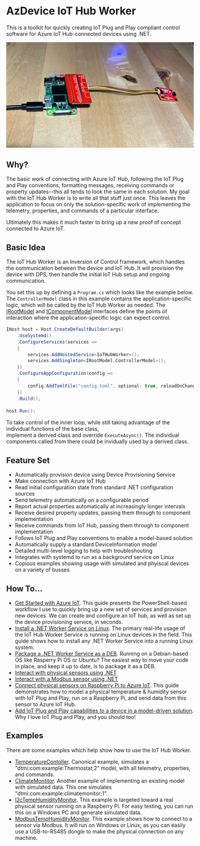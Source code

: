 # AzDevice IoT Hub Worker

This is a toolkit for quickly creating IoT Plug and Play compliant control software for Azure IoT Hub-connected devices using .NET.

![Running on Raspberry Pi](docs/images/thrpi.jpg)

## Why?

The basic work of connecting with Azure IoT Hub, following the IoT Plug and Play conventions, formatting messages, receiving commands or property updates--this all tends to look the same in each solution. 
My goal with the IoT Hub Worker is to write all that stuff just once. 
This leaves the application to focus on only the solution-specific work of implementing the telemetry, properties, and commands of a particular interface.

Ultimately this makes it much faster to bring up a new proof of concept connected to Azure IoT.

## Basic Idea

The IoT Hub Worker is an Inversion of Control framework, which handles the communication between the device and IoT Hub. It will provision the device with DPS, then handle the initial IoT Hub setup and ongoing communication.

You set this up by defining a `Program.cs` which looks like the example below. The `ControllerModel` class in this example contains the application-specific logic, which will
be called by the IoT Hub Worker as needed. The [IRootModel](./src/AzDevice.IoTHubWorker/Models/IRootModel.cs) and [IComponentModel](./src/AzDevice.IoTHubWorker/Models/IComponentModel.cs) interfaces define the points of interaction where the application-specific logic can expect control. 

```c#
IHost host = Host.CreateDefaultBuilder(args)
    .UseSystemd() 
    .ConfigureServices(services =>
    {
        services.AddHostedService<IoTHubWorker>();
        services.AddSingleton<IRootModel,ControllerModel>();
    })
    .ConfigureAppConfiguration(config =>
    {
        config.AddTomlFile("config.toml", optional: true, reloadOnChange: true);
    })
    .Build();

host.Run();
```

To take control of the inner loop, while still taking advantage of the individual functions of the base class,  
implement a derived class and override `ExecuteAsync()`. The individual components called from there could
be invidually used by a derived class.

## Feature Set

* Automatically provision device using Device Provisioning Service
* Make connection with Azure IoT Hub
* Read initial configuration state from standard .NET configuration sources
* Send telemetry automatically on a configurable period
* Report actual properties automatically at increasingly longer intervals
* Receive desired property updates, passing them through to component implementation
* Receive commands from IoT Hub, passing them through to component implementation
* Follows IoT Plug and Play conventions to enable a model-based solution
* Automatically supply a standard DeviceInformation model
* Detailed multi-level logging to help with troubleshooting
* Integrates with systemd to run as a background service on Linux
* Copious examples showing usage with simulated and phyiscal devices on a variety of busses

## How To...

* [Get Started with Azure IoT](/docs/GettingStarted.md). This guide presents the PowerShell-based workflow I use to quickly bring up a new set of services and provision new devices. We can create and configure an IoT hub, as well as set up the device provisioning service, in seconds.
* [Install a .NET Worker Service on Linux](/docs/InstallOnLinux.md). The primary real-life usage of the IoT Hub Worker Service is running on Linux devices in the field. This guide shows how to install any .NET Worker Service into a running Linux system.
* [Package a .NET Worker Service as a DEB](/docs/PackageAsDeb.md). Running on a Debian-based OS like Rasperry Pi OS or Ubuntu? The easiest way to move your code in place, and keep it up to date, is to package it as a DEB.
* [Interact with physical sensors using .NET](/docs/DotNetIot.md)
* [Interact with a Modbus sensor using .NET](/docs/FluentModBus.md)
* [Connect physical sensors on Raspberry Pi to Azure IoT](/docs/RunOnRPi.md). This guide demonstrates how to model a physical temperature & humidity sensor with IoT Plug and Play, run on a Raspberry Pi, and send data from this sensor to Azure IoT Hub. 
* [Add IoT Plug and Play capabilities to a device in a model-driven solution](/docs/CustomDtmi.md). Why I love IoT Plug and Play, and you should too!

## Examples

There are some examples which help show how to use the IoT Hub Worker.

* [TemperatureContoller](/examples/TemperatureController/). Canonical example, simulates a "dtmi:com:example:Thermostat;2" model, with all telemetry, properties, and commands.
* [ClimateMontitor](/examples/ClimateMonitor/). Another example of implementing an existing model with simulated data. This one simulates "dtmi:com:example:climatemonitor;1".
* [I2cTempHumidityMonitor](/examples/I2cTempHumidityMonitor/). This example is targeted toward a real physical sensor running on a Raspberry Pi. For easy testing, you can run this on a Windows PC and generate simulated data.
* [ModbusTempHumidityMonitor](/examples/ModbusTempHumidityMonitor/). This example shows how to connect to a sensor via Modbus. It will run on Windows or Linux, as you can easily use a USB-to-RS485 dongle to make the physical connection on any machine.

